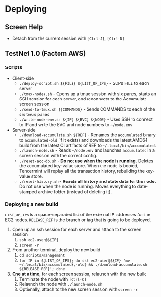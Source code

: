 # Deploying

## Screen Help

- Detach from the current session with `[Ctrl-A]`, `[Ctrl-D]`

## TestNet 1.0 (Factom AWS)

### Scripts

- Client-side
  - `./deploy-script.sh ${FILE} ${LIST_OF_IPS}` - SCPs FILE to each server
  - `./tmux-nodes.sh` - Opens up a tmux session with six panes, starts an SSH
    session for each server, and reconnects to the Accumulate screen session
  - `./send-to-tmux.sh ${COMMANDS}` - Sends COMMANDS to each of the six tmux
    panes
  - `./write-node-env.sh ${IP} ${BVC} ${NODE}` - Uses SSH to connect to IP and
    write the BVC and node numbers to `~/node.env`
- Server-side
  - `./download-accumulate.sh ${REF}` - Renames the `accumulated` binary to
    `accumulated-old` (if it exists) and downloads the latest AMD64 build from
    the latest CI artifacts of REF to `~/.local/bin/accumulated`.
  - `./launch-node.sh` - Reads `~/node.env` and launches `accumulated` in a
    screen session with the correct config.
  - `./reset-acc-db.sh` - **Do not use when the node is running.** Deletes the
    accumulated key-value store. When the node is booted, Tendermint will replay
    all the transaction history, rebuilding the key-value store.
  - `./reset-history.sh` - **Resets all history and state data for the node.**
    Do not use when the node is running. Moves everything to date-stamped
    archive folder (instead of deleting it).

### Deploying a new build

`LIST_OF_IPS` is a space-separated list of the external IP addresses for the EC2
nodes. `RELEASE_REF` is the branch or tag that is going to be deployed.

1. Open up an ssh session for each server and attach to the screen session
   1. `ssh ec2-user@${IP}`
   2. `screen -r`
2. From another terminal, deploy the new build
   1. `cd scripts/management`
   2. `for IP in ${LIST_OF_IPS}; do ssh ec2-user@${IP} 'mv ~/.local/bin/accumulated{,-old} && ./download-accumulate.sh ${RELEASE_REF}'; done`
3. **One at a time**, for each screen session, relaunch with the new build
   1. Terminate the node with `[Ctrl-C]`
   2. Relaunch the node with `./launch-node.sh`
   3. Optionally, attach to the new screen session with `screen -r`